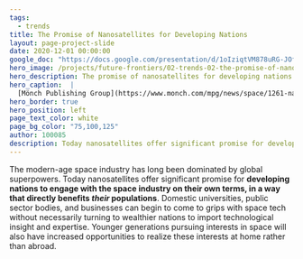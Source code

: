 ```yaml
---
tags:
  - trends
title: The Promise of Nanosatellites for Developing Nations
layout: page-project-slide
date: 2020-12-01 00:00:00
google_doc: "https://docs.google.com/presentation/d/1oIziqtVM878uRG-JOfrQNvGFsQWKP_S_W8cLkhQlXvA/edit#slide=id.gacefa92242_0_0"
hero_image: /projects/future-frontiers/02-trends-02-the-promise-of-nanosatellites-for-developing-nations-01.webp
hero_description: The promise of nanosatellites for developing nations
hero_caption:  |
  [Mönch Publishing Group](https://www.monch.com/mpg/news/space/1261-nano-sat.html)
hero_border: true
hero_position: left
page_text_color: white
page_bg_color: "75,100,125"
author: 100085
description: Today nanosatellites offer significant promise for developing nations to engage with the space industry on their own terms, in a way that directly benefits their populations.
---
```

The modern-age space industry has long been dominated by global superpowers. Today nanosatellites offer significant promise for **developing nations to engage with the space industry on their own terms, in a way that directly benefits _their_ populations**. Domestic universities, public sector bodies, and businesses can begin to come to grips with space tech without necessarily turning to wealthier nations to import technological insight and expertise. Younger generations pursuing interests in space will also have increased opportunities to realize these interests at home rather than abroad.

